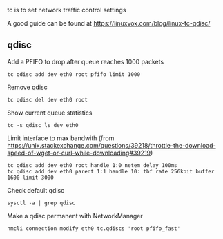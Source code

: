 tc is to set network traffic control settings

A good guide can be found at https://linuxvox.com/blog/linux-tc-qdisc/

## qdisc

Add a PFIFO to drop after queue reaches 1000 packets

    tc qdisc add dev eth0 root pfifo limit 1000

Remove qdisc

    tc qdisc del dev eth0 root

Show current queue statistics

    tc -s qdisc ls dev eth0

Limit interface to max bandwith (from https://unix.stackexchange.com/questions/39218/throttle-the-download-speed-of-wget-or-curl-while-downloading#39219)

    tc qdisc add dev eth0 root handle 1:0 netem delay 100ms
    tc qdisc add dev eth0 parent 1:1 handle 10: tbf rate 256kbit buffer 1600 limit 3000

Check default qdisc

    sysctl -a | grep qdisc

Make a qdisc permanent with NetworkManager

    nmcli connection modify eth0 tc.qdiscs 'root pfifo_fast'
